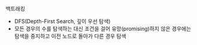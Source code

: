 백트래킹

- DFS(Depth-First Search, 깊이 우선 탐색)
- 모든 경우의 수를 탐색하는 대신 조건을 걸어 유망(promising)하지 않은 경우에는 탐색을 중지하고 이전 노드로 돌아가 다른 경우 탐색

